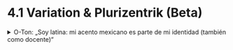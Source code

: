 # 4.1 Variation & Plurizentrik (Beta)


<details>
<summary>O-Ton: „Soy latina: mi acento mexicano es parte de mi identidad (también como docente)“</summary>

<p>Como estudiante de profesorado latina en una universidad alemana, la gente suele asumir automáticamente que una de mis dos asignaturas es “español”. De hecho, llegó un punto en el que ya ni siquiera me preguntaban qué materias estudiaba, sino que directamente me atribuían la materia y solo preguntaban: “¡Ah! ¿Español y qué otra materia?”</p>

<p>Ahí, de algún modo, tenía que romper con la idea de la otra persona y contestarles que ninguna de mis materias era “español”. Cada vez que lo decía, recibía exactamente la misma mirada: la cabeza ligeramente inclinada, como si tuvieran una pregunta que yo no podía responder. Más bien, como si mi respuesta no los hubiera dejado satisfechos. Así que, para romper con el ligero aire de incomodidad, añadía algo más: “En realidad no estudio ‘español’ porque tendría que enseñar castellano, pero yo hablo la variante mexicana. Y siendo sincera, nunca me planteé seriamente estudiar ‘español’”.</p>

<p>Eso era una mentira. La verdad es que claro que me lo había planteado, sobre todo después de dar clases de “español” en Estados Unidos y sorprenderme de lo mucho que lo disfrutaba. Pero la idea de pararme frente a una clase fingiendo un acento y representando una variedad que no me corresponde no se me hacía algo que pudiera transmitir de forma genuina. A su vez pensaba: “¿A quién en Alemania le interesaría específicamente mi variedad? Tiene más sentido que aprendan el español peninsular por la cercanía de las regiones”. Así que dejé esa idea encerrada en una especie de “cajón mental”.</p>

<p>Todas las líneas de pensamiento por las que pasé indicaban que, si me quería dedicar al español como maestra en una escuela alemana, habría <i>solo una</i> manera legítima de hacerlo, y la mía no encajaba con la norma. Así que ese cajón mental se quedó cerrado y olvidado.</p>

<p>Hasta que hice mis primeras prácticas. En un recreo, conociendo a los maestros por primera vez, un maestro me hizo la misma pregunta del principio. Y, una vez más, el mismo diálogo salió de mí como las primeras cien veces que me hicieron esa pregunta. Pero por primera vez recibí una respuesta diferente: “No es cierto que debas enseñar el español peninsular. Tú puedes enseñar tu variante del español y nadie puede obligarte a cambiarla”.</p>

<p>En ese momento el cajón —la posibilidad de reaprender, redescubrir y representar mi lengua— se abrió. Me di cuenta de que quizás algún día podría ayudar a cuestionar esa idea tan errada de que solo se puede enseñar una versión del español. Porque en un mundo globalizado como el de hoy, no se puede reducir la enseñanza del español a una sola forma, ni mucho menos a un solo acento considerado como el “neutral” o el “correcto”. El idioma es diverso, vivo, móvil, y eso debería reflejarse en la didáctica también.</p>

<p>No se trata solo de una cuestión lingüística. También está en juego quiénes tienen el derecho de enseñar, de hablar, de ser escuchados. En el sistema educativo alemán, como en muchos otros, persisten aún modelos lingüísticos y culturales que favorecen la idea de neutralidad, estrechamente ligada a lo blanco, lo europeo y lo normado. Frente a eso, la presencia de docentes migrantes, de personas con historias de desplazamiento o de estudiantes que crecen hablando otras lenguas en casa no es solo una excepción estadística. Es un desafío profundo a las estructuras que determinan qué saberes son válidos (e igualmente cuáles no) y quiénes pueden transmitirlos.</p>

<p>Para muchas personas migrantes o racializadas, enseñar con su propia voz, su propia historia y sus propias variantes lingüísticas no es simplemente una lección didáctica. <i>Es la posibilidad de ocupar un espacio profesional sin tener que renunciar a su identidad y sin tener que adaptarse constantemente a modelos que no los representan.</i></p>

<p>En un contexto donde aún se espera —implícita o explícitamente— que la integración pase por la homogeneización, ocupar ese espacio desde lo auténtico y lo propio es una manera de ampliar los márgenes de lo que las instituciones consideran “correcto”, “válido” o “enseñable”.</p>

<p>Enseñar desde la diversidad no es una concesión progresista. Es una necesidad pedagógica en un aula marcada por la globalización, la migración, el pluricentrismo y la multiplicidad de voces.</p>

<p>Y de eso se trata este capítulo: de reconocer que la enseñanza de lenguas no puede reducirse a una sola forma, ni a una sola voz. La lengua es diversa. Y su didáctica, para ser justa, debe reflejar esa diversidad.</p>

<p>Renata Freyre Castro</p>

</details>